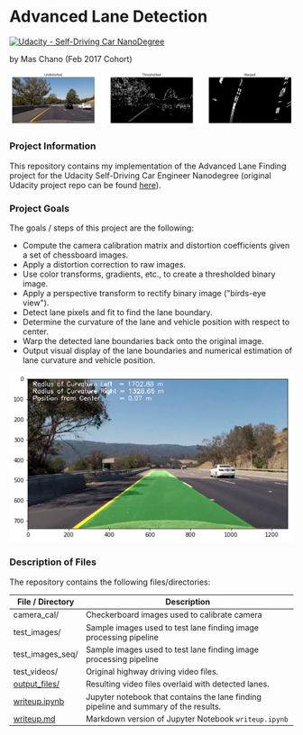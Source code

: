 # Advanced Lane Detection
[![Udacity - Self-Driving Car NanoDegree](https://s3.amazonaws.com/udacity-sdc/github/shield-carnd.svg)](http://www.udacity.com/drive)

by Mas Chano (Feb 2017 Cohort)

![png](output_images/output_27_1.png)

### Project Information
This repository contains my implementation of the Advanced Lane Finding project for the Udacity Self-Driving Car Engineer Nanodegree (original Udacity project repo can be found [here](https://github.com/udacity/CarND-Advanced-Lane-Lines)). 

### Project Goals

The goals / steps of this project are the following:

* Compute the camera calibration matrix and distortion coefficients given a set of chessboard images.
* Apply a distortion correction to raw images.
* Use color transforms, gradients, etc., to create a thresholded binary image.
* Apply a perspective transform to rectify binary image ("birds-eye view").
* Detect lane pixels and fit to find the lane boundary.
* Determine the curvature of the lane and vehicle position with respect to center.
* Warp the detected lane boundaries back onto the original image.
* Output visual display of the lane boundaries and numerical estimation of lane curvature and vehicle position.

![png](output_images/output_35_0.png)

### Description of Files

The repository contains the following files/directories:

| File / Directory  | Description                                                                          |
| ---               | ---                                                                                  |
| camera_cal/       | Checkerboard images used to calibrate camera                                         |
| test_images/      | Sample images used to test lane finding image processing pipeline                    |
| test_images_seq/  | Sample images used to test lane finding image processing pipeline                    |
| test_videos/      | Original highway driving video files.                                                |
| [output_files/](https://github.com/mchano/CarND-P04-Advanced-Lane-Lines/tree/master/output_files)  | Resulting video files overlaid with detected lanes.                                  |
| [writeup.ipynb](https://github.com/mchano/CarND-P04-Advanced-Lane-Lines/blob/master/writeup.ipynb) | Jupyter notebook that contains the lane finding pipeline and summary of the results. |
| [writeup.md](https://github.com/mchano/CarND-P04-Advanced-Lane-Lines/blob/master/writeup.md) | Markdown version of Jupyter Notebook `writeup.ipynb` |
